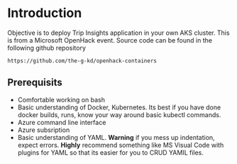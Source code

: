# Introduction

Objective is to deploy Trip Insights application in your own AKS cluster. This is from a Microsoft OpenHack event. Source code can be found in the following github repository

`https://github.com/the-g-kd/openhack-containers`

## Prerequisits

* Comfortable working on bash
* Basic understanding of Docker, Kubernetes. Its best if you have done docker builds, runs, know your way around basic kubectl commands.
* Azure command line interface
* Azure subsription
* Basic understanding of YAML. **Warning** if you mess up indentation, expect errors. **Highly** recommend something like MS Visual Code with plugins for YAML so that its easier     for you to CRUD YAMIL files.


